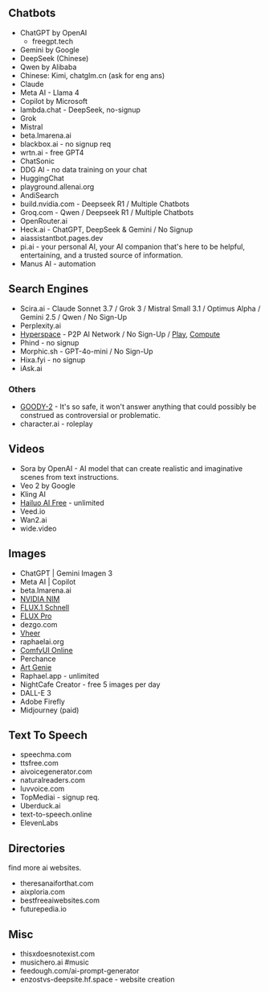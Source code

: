 ## Chatbots
- ChatGPT by OpenAI
	- freegpt.tech
- Gemini by Google
- DeepSeek (Chinese)
- Qwen by Alibaba
- Chinese: Kimi, chatglm.cn (ask for eng ans)
- Claude
- Meta AI - Llama 4
- Copilot by Microsoft
- lambda.chat - DeepSeek, no-signup
- Grok
- Mistral
- beta.lmarena.ai
- blackbox.ai - no signup req
- wrtn.ai - free GPT4
- ChatSonic
- DDG AI - no data training on your chat
- HuggingChat
- playground.allenai.org
- AndiSearch
- build.nvidia.com - Deepseek R1 / Multiple Chatbots
- Groq.com - Qwen / Deepseek R1 / Multiple Chatbots
- OpenRouter.ai
- Heck.ai - ChatGPT, DeepSeek & Gemini / No Signup
- aiassistantbot.pages.dev
- pi.ai - your personal AI, your AI companion that's here to be helpful, entertaining, and a trusted source of information.
- Manus AI - automation
## Search Engines
- Scira.ai - Claude Sonnet 3.7 / Grok 3 / Mistral Small 3.1 / Optimus Alpha / Gemini 2.5 / Qwen / No Sign-Up
- Perplexity.ai
- [Hyperspace](https://hyper.space/) - P2P AI Network / No Sign-Up / [Play](https://play.hyper.space/), [Compute](https://compute.hyper.space/)
- Phind - no signup
- Morphic.sh - GPT-4o-mini / No Sign-Up
- Hixa.fyi - no signup
- iAsk.ai
### Others
- [GOODY-2](https://www.goody2.ai/chat) - It's so safe, it won't answer anything that could possibly be construed as controversial or problematic.
- character.ai - roleplay
## Videos
- Sora by OpenAI - AI model that can create realistic and imaginative scenes from text instructions.
- Veo 2 by Google
- Kling AI
- [Hailuo AI Free](https://hailuoaifree.com/) - unlimited
- Veed.io
- Wan2.ai
- wide.video
## Images
- ChatGPT | Gemini Imagen 3
- Meta AI | Copilot
- beta.lmarena.ai
- [NVIDIA NIM](https://build.nvidia.com/models?filters=usecase%3Ausecase_image_gen)
- [FLUX.1 Schnell](https://huggingface.co/spaces/black-forest-labs/FLUX.1-schnell)
- [FLUX Pro](https://huggingface.co/spaces/NihalGazi/FLUX-Pro-Unlimited)
- dezgo.com
- [Vheer](https://vheer.com/app/text-to-image)
- raphaelai.org
- [ComfyUI Online](https://www.runcomfy.com/comfyui-web)
- Perchance
- [Art Genie](https://artgenie.pages.dev/)
- Raphael.app - unlimited
- NightCafe Creator - free 5 images per day
- DALL-E 3
- Adobe Firefly
- Midjourney (paid)
## Text To Speech
- speechma.com
- ttsfree.com
- aivoicegenerator.com
- naturalreaders.com
- luvvoice.com
- TopMediai - signup req.
- Uberduck.ai
- text-to-speech.online
- ElevenLabs
## Directories
find more ai websites.
- theresanaiforthat.com
- aixploria.com
- bestfreeaiwebsites.com
- futurepedia.io
## Misc
- thisxdoesnotexist.com
- musichero.ai #music
- feedough.com/ai-prompt-generator
- enzostvs-deepsite.hf.space - website creation
